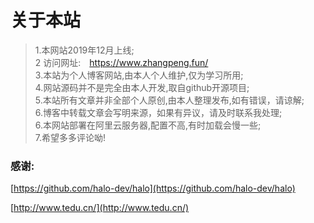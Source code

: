 # 关于本站
 >1.本网站2019年12月上线;<br/>
 2 访问网址: https://www.zhangpeng.fun/<br/>
 3.本站为个人博客网站,由本人个人维护,仅为学习所用;<br/>
 4.网站源码并不是完全由本人开发,取自github开源项目;<br/>
 5.本站所有文章并非全部个人原创,由本人整理发布,如有错误，请谅解;<br/>
 6.博客中转载文章会写明来源，如果有异议，请及时联系我处理;<br/>
 6.本网站部署在阿里云服务器,配置不高,有时加载会慢一些;<br/>
 7.希望多多评论呦!<br/>

### 感谢:

[https://github.com/halo-dev/halo](https://github.com/halo-dev/halo)

[http://www.tedu.cn/](http://www.tedu.cn/)
